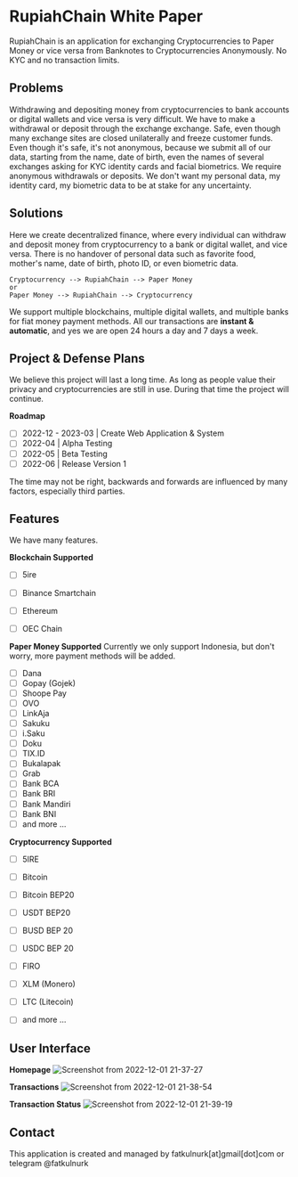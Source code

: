 # RupiahChain White Paper
RupiahChain is an application for exchanging Cryptocurrencies to Paper Money or vice versa from Banknotes to Cryptocurrencies Anonymously. No KYC and no transaction limits.

## Problems
Withdrawing and depositing money from cryptocurrencies to bank accounts or digital wallets and vice versa is very difficult. We have to make a withdrawal or deposit through the exchange exchange. Safe, even though many exchange sites are closed unilaterally and freeze customer funds. Even though it's safe, it's not anonymous, because we submit all of our data, starting from the name, date of birth, even the names of several exchanges asking for KYC identity cards and facial biometrics. We require anonymous withdrawals or deposits. We don't want my personal data, my identity card, my biometric data to be at stake for any uncertainty.

## Solutions
Here we create decentralized finance, where every individual can withdraw and deposit money from cryptocurrency to a bank or digital wallet, and vice versa. There is no handover of personal data such as favorite food, mother's name, date of birth, photo ID, or even biometric data.

```
Cryptocurrency --> RupiahChain --> Paper Money
or
Paper Money --> RupiahChain --> Cryptocurrency
```

We support multiple blockchains, multiple digital wallets, and multiple banks for fiat money payment methods. All our transactions are **instant & automatic**, and yes we are open 24 hours a day and 7 days a week.

## Project & Defense Plans
We believe this project will last a long time. As long as people value their privacy and cryptocurrencies are still in use. During that time the project will continue.

**Roadmap**
- [ ] 2022-12 - 2023-03 | Create Web Application & System
- [ ] 2022-04 | Alpha Testing
- [ ] 2022-05 | Beta Testing
- [ ] 2022-06 | Release Version 1

The time may not be right, backwards and forwards are influenced by many factors, especially third parties.

## Features
We have many features.

**Blockchain Supported**
- [ ] 5ire
- [ ] Binance Smartchain
- [ ] Ethereum
- [ ] OEC Chain


**Paper Money Supported**
Currently we only support Indonesia, but don't worry, more payment methods will be added.
- [ ] Dana 
- [ ] Gopay (Gojek)
- [ ] Shoope Pay
- [ ] OVO
- [ ] LinkAja
- [ ] Sakuku
- [ ] i.Saku
- [ ] Doku
- [ ] TIX.ID
- [ ] Bukalapak
- [ ] Grab
- [ ] Bank BCA
- [ ] Bank BRI
- [ ] Bank Mandiri
- [ ] Bank BNI
- [ ] and more ...

**Cryptocurrency Supported**
- [ ] 5IRE
- [ ] Bitcoin
- [ ] Bitcoin BEP20
- [ ] USDT BEP20
- [ ] BUSD BEP 20
- [ ] USDC BEP 20
- [ ] FIRO
- [ ] XLM (Monero)
- [ ] LTC (Litecoin)
- [ ] and more ...


## User Interface
**Homepage**
![Screenshot from 2022-12-01 21-37-27](https://user-images.githubusercontent.com/12779618/205080478-622f5bd5-8894-4b9b-b25c-c4742b2f2b2c.png)

**Transactions**
![Screenshot from 2022-12-01 21-38-54](https://user-images.githubusercontent.com/12779618/205080826-650bd4bc-a5f6-4367-aacc-1851034c0c36.png)

**Transaction Status**
![Screenshot from 2022-12-01 21-39-19](https://user-images.githubusercontent.com/12779618/205080940-36f16ca3-fdb2-418a-8dab-7b31524d503d.png)

## Contact
This application is created and managed by fatkulnurk[at]gmail[dot]com or telegram @fatkulnurk
